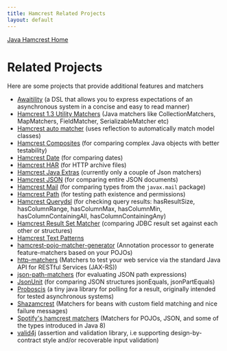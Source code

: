 ```yaml
---
title: Hamcrest Related Projects
layout: default
---
```

[Java Hamcrest Home](index)

# Related Projects

Here are some projects that provide additional features and matchers

* [Awaitility](https://github.com/jayway/awaitility) (a DSL that allows you to express expectations of an asynchronous system in a concise and easy to read manner)
* [Hamcrest 1.3 Utility Matchers](https://github.com/NitorCreations/matchers) (Java matchers like CollectionMatchers, MapMatchers, FieldMatcher, SerializableMatcher etc)
* [Hamcrest auto matcher](https://github.com/itsallcode/hamcrest-auto-matcher) (uses reflection to automatically match model classes)
* [Hamcrest Composites](https://github.com/Cornutum/hamcrest-composites) (for comparing complex Java objects with better testability)
* [Hamcrest Date](https://github.com/modularit/hamcrest-date) (for comparing dates)
* [Hamcrest HAR](https://github.com/roydekleijn/har-assert) (for HTTP archive files)
* [Hamcrest Java Extras](https://github.com/sf105/hamcrest-java-extras) (currently only a couple of Json matchers)
* [Hamcrest JSON](https://github.com/hertzsprung/hamcrest-json) (for comparing entire JSON documents)
* [Hamcrest Mail](https://github.com/devopsix/hamcrest-mail) (for comparing types from the `javax.mail` package)
* [Hamcrest Path](https://github.com/seinesoftware/hamcrest-path) (for testing path existence and permissions) 
* [Hamcrest Querydsl](https://github.com/beloglazov/hamcrest-querydsl) (for checking query results: hasResultSize, hasColumnRange, hasColumnMax, hasColumnMin, hasColumnContainingAll, hasColumnContainingAny)
* [Hamcrest Result Set Matcher](https://github.com/exasol/hamcrest-resultset-matcher) (comparing JDBC result set against each other or structures)
* [Hamcrest Text Patterns](http://code.google.com/p/hamcrest-text-patterns/)
* [hamcrest-pojo-matcher-generator](https://github.com/yandex-qatools/hamcrest-pojo-matcher-generator) (Annotation processor to generate feature-matchers based on your POJOs)
* [http-matchers](https://github.com/valid4j/http-matchers) (Matchers to test your web service via the standard Java API for RESTful Services (JAX-RS))
* [json-path-matchers](https://github.com/jayway/JsonPath/tree/master/json-path-assert) (for evaluating JSON path expressions)
* [JsonUnit](https://github.com/lukas-krecan/JsonUnit) (for comparing JSON structures jsonEquals, jsonPartEquals)
* [Proboscis](https://github.com/sf105/proboscis) (a tiny java library for polling for a result, originally intended for tested asynchronous systems)
* [Shazamcrest](https://github.com/shazam/shazamcrest) (Matchers for beans with custom field matching and nice failure messages)
* [Spotify's hamcrest matchers](https://github.com/spotify/java-hamcrest) (Matchers for POJOs, JSON, and some of the types introduced in Java 8)
* [valid4j](https://github.com/valid4j/valid4j) (assertion and validation library, i.e supporting design-by-contract style and/or recoverable input validation)
